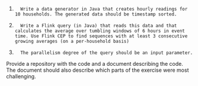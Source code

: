 1.       Write a data generator in Java that creates hourly readings for 10 households. The generated data should be timestamp sorted.

2.       Write a Flink query (in Java) that reads this data and that calculates the average over tumbling windows of 6 hours in event time. Use Flink CEP to find sequences with at least 3 consecutive growing averages (on a per-household basis)

3.       The parallelism degree of the query should be an input parameter.

Provide a repository with the code and a document describing the code. The document should also describe which parts of the exercise were most challenging.
